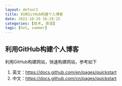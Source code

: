 ```yaml
---
layout: default
title: 利用GitHub构建个人博客
date: 2022-10-20 16:29:25
categories: [技术, 英语]
tags: [hot, summer]
---
```

## 利用GitHub构建个人博客

利用GitHub构建网站，快速构建网站，参考如下

1. 英文：https://docs.github.com/en/pages/quickstart
2. 中文：https://docs.github.com/cn/pages/quickstart

